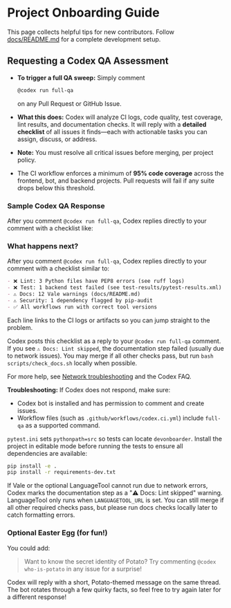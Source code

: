 # Project Onboarding Guide

This page collects helpful tips for new contributors. Follow [docs/README.md](README.md) for a complete development setup.

## Requesting a Codex QA Assessment

* **To trigger a full QA sweep:** Simply comment

  ```sh
  @codex run full-qa
  ```

  on any Pull Request or GitHub Issue.
* **What this does:** Codex will analyze CI logs, code quality, test coverage, lint results, and documentation checks. It will reply with a **detailed checklist** of all issues it finds—each with actionable tasks you can assign, discuss, or address.
* **Note:** You must resolve all critical issues before merging, per project policy.
* The CI workflow enforces a minimum of **95% code coverage** across the frontend, bot, and backend projects. Pull requests will fail if any suite drops below this threshold.

### Sample Codex QA Response

After you comment `@codex run full-qa`, Codex replies directly to your comment with a checklist like:

### What happens next?

After you comment `@codex run full-qa`, Codex replies directly to your comment with a checklist similar to:

```markdown
- ❌ Lint: 3 Python files have PEP8 errors (see ruff logs)
- ❌ Test: 1 backend test failed (see test-results/pytest-results.xml)
- ⚠️ Docs: 12 Vale warnings (docs/README.md)
- ⚠️ Security: 1 dependency flagged by pip-audit
- ✅ All workflows run with correct tool versions
```

Each line links to the CI logs or artifacts so you can jump straight to the problem.

Codex posts this checklist as a reply to your `@codex run full-qa` comment. If you see `⚠️ Docs: Lint skipped`, the documentation step failed (usually due to network issues). You may merge if all other checks pass, but run `bash scripts/check_docs.sh` locally when possible.

For more help, see [Network troubleshooting](network-troubleshooting.md) and the Codex FAQ.

**Troubleshooting:**
If Codex does not respond, make sure:

* Codex bot is installed and has permission to comment and create issues.
* Workflow files (such as `.github/workflows/codex.ci.yml`) include `full-qa` as a supported command.

`pytest.ini` sets `pythonpath=src` so tests can locate `devonboarder`.
Install the project in editable mode before running the tests to ensure
all dependencies are available:

```bash
pip install -e .
pip install -r requirements-dev.txt
```

If Vale or the optional LanguageTool cannot run due to network errors, Codex marks the documentation step as a "⚠️ Docs: Lint skipped" warning. LanguageTool only runs when `LANGUAGETOOL_URL` is set. You can still merge if all other required checks pass, but please run docs checks locally later to catch formatting errors.

### Optional Easter Egg (for fun!)

You could add:

> Want to know the secret identity of Potato?
> Try commenting `@codex who-is-potato` in any issue for a surprise!

Codex will reply with a short, Potato-themed message on the same thread. The bot rotates through a few quirky facts, so feel free to try again later for a different response!
